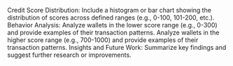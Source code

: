 Credit Score Distribution: Include a histogram or bar chart showing the distribution of scores across defined ranges (e.g., 0-100, 101-200, etc.).
Behavior Analysis:
Analyze wallets in the lower score range (e.g., 0-300) and provide examples of their transaction patterns.
Analyze wallets in the higher score range (e.g., 700-1000) and provide examples of their transaction patterns.
Insights and Future Work: Summarize key findings and suggest further research or improvements.
